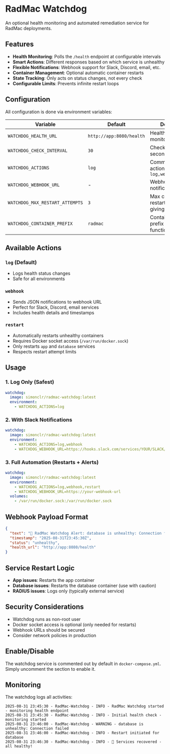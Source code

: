 # RadMac Watchdog

An optional health monitoring and automated remediation service for RadMac deployments.

## Features

- **Health Monitoring**: Polls the `/health` endpoint at configurable intervals
- **Smart Actions**: Different responses based on which service is unhealthy
- **Flexible Notifications**: Webhook support for Slack, Discord, email, etc.
- **Container Management**: Optional automatic container restarts
- **State Tracking**: Only acts on status changes, not every check
- **Configurable Limits**: Prevents infinite restart loops

## Configuration

All configuration is done via environment variables:

| Variable | Default | Description |
|----------|---------|-------------|
| `WATCHDOG_HEALTH_URL` | `http://app:8080/health` | Health endpoint to monitor |
| `WATCHDOG_CHECK_INTERVAL` | `30` | Check interval in seconds |
| `WATCHDOG_ACTIONS` | `log` | Comma-separated actions: `log,webhook,restart` |
| `WATCHDOG_WEBHOOK_URL` | - | Webhook URL for notifications |
| `WATCHDOG_MAX_RESTART_ATTEMPTS` | `3` | Max container restarts before giving up |
| `WATCHDOG_CONTAINER_PREFIX` | `radmac` | Container name prefix for restart functionality |

## Available Actions

### `log` (Default)
- Logs health status changes
- Safe for all environments

### `webhook` 
- Sends JSON notifications to webhook URL
- Perfect for Slack, Discord, email services
- Includes health details and timestamps

### `restart`
- Automatically restarts unhealthy containers
- Requires Docker socket access (`/var/run/docker.sock`)
- Only restarts `app` and `database` services
- Respects restart attempt limits

## Usage

### 1. Log Only (Safest)
```yaml
watchdog:
  image: simonclr/radmac-watchdog:latest
  environment:
    - WATCHDOG_ACTIONS=log
```

### 2. With Slack Notifications
```yaml
watchdog:
  image: simonclr/radmac-watchdog:latest
  environment:
    - WATCHDOG_ACTIONS=log,webhook
    - WATCHDOG_WEBHOOK_URL=https://hooks.slack.com/services/YOUR/SLACK/WEBHOOK
```

### 3. Full Automation (Restarts + Alerts)
```yaml
watchdog:
  image: simonclr/radmac-watchdog:latest
  environment:
    - WATCHDOG_ACTIONS=log,webhook,restart
    - WATCHDOG_WEBHOOK_URL=https://your-webhook-url
  volumes:
    - /var/run/docker.sock:/var/run/docker.sock
```

## Webhook Payload Format

```json
{
  "text": "🚨 RadMac Watchdog Alert: database is unhealthy: Connection failed",
  "timestamp": "2025-08-31T23:45:30Z",
  "status": "unhealthy",
  "health_url": "http://app:8080/health"
}
```

## Service Restart Logic

- **App issues**: Restarts the app container
- **Database issues**: Restarts the database container (use with caution)
- **RADIUS issues**: Logs only (typically external service)

## Security Considerations

- Watchdog runs as non-root user
- Docker socket access is optional (only needed for restarts)
- Webhook URLs should be secured
- Consider network policies in production

## Enable/Disable

The watchdog service is commented out by default in `docker-compose.yml`. Simply uncomment the section to enable it.

## Monitoring

The watchdog logs all activities:

```
2025-08-31 23:45:30 - RadMac-Watchdog - INFO - RadMac Watchdog started - monitoring health endpoint
2025-08-31 23:45:30 - RadMac-Watchdog - INFO - Initial health check - monitoring started
2025-08-31 23:46:00 - RadMac-Watchdog - WARNING - database is unhealthy: Connection failed
2025-08-31 23:46:00 - RadMac-Watchdog - INFO - Restart initiated for database
2025-08-31 23:46:30 - RadMac-Watchdog - INFO - 🎉 Services recovered - all healthy!
```
